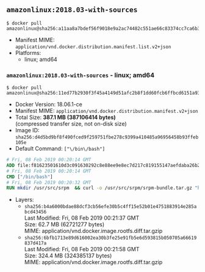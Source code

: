## `amazonlinux:2018.03-with-sources`

```console
$ docker pull amazonlinux@sha256:a11aa8a7bdef56f9018e9a2ac74482c551ae66c83374cc7ca6b39d071bb4b148
```

-	Manifest MIME: `application/vnd.docker.distribution.manifest.list.v2+json`
-	Platforms:
	-	linux; amd64

### `amazonlinux:2018.03-with-sources` - linux; amd64

```console
$ docker pull amazonlinux@sha256:11ed77b2930f3f45a4149d51afc2b8f1dd60fcb6ffbcd6151a93b78eca3f1280
```

-	Docker Version: 18.06.1-ce
-	Manifest MIME: `application/vnd.docker.distribution.manifest.v2+json`
-	Total Size: **387.1 MB (387106414 bytes)**  
	(compressed transfer size, not on-disk size)
-	Image ID: `sha256:d4d5bd9bf8f490fced9f259751fbe278c9399a410485a96956458b93ffeb105e`
-	Default Command: `["\/bin\/bash"]`

```dockerfile
# Fri, 08 Feb 2019 00:20:14 GMT
ADD file:f81623501610d3c091630292c8e88ee9e8ec7d217c819155147aefdaba26b2f1 in / 
# Fri, 08 Feb 2019 00:20:14 GMT
CMD ["/bin/bash"]
# Fri, 08 Feb 2019 00:20:32 GMT
RUN mkdir /usr/src/srpm  && curl -o /usr/src/srpm/srpm-bundle.tar.gz "https://amazon-linux-docker-sources.s3-accelerate.amazonaws.com/srpm-bundle-7c0be1837a432de9806ee4590ab46fdbf13b9715e665de3747b8c1994134b027.tar.gz"  && echo "d6c0cf47d8adb7227fc8893ed8507962355e25ec485f2ecf9eae8bce66c60a37  /usr/src/srpm/srpm-bundle.tar.gz" | sha256sum -c -
```

-	Layers:
	-	`sha256:b4a6000bdae88dcf3cb56efe30b5c4ff15e52b01e4751883914e285abcd43456`  
		Last Modified: Fri, 08 Feb 2019 00:21:37 GMT  
		Size: 62.7 MB (62721277 bytes)  
		MIME: application/vnd.docker.image.rootfs.diff.tar.gzip
	-	`sha256:6bfb1713e89d616002ea30b3fe25e91fb5e6d593815b050705a66619837d417a`  
		Last Modified: Fri, 08 Feb 2019 00:21:58 GMT  
		Size: 324.4 MB (324385137 bytes)  
		MIME: application/vnd.docker.image.rootfs.diff.tar.gzip
